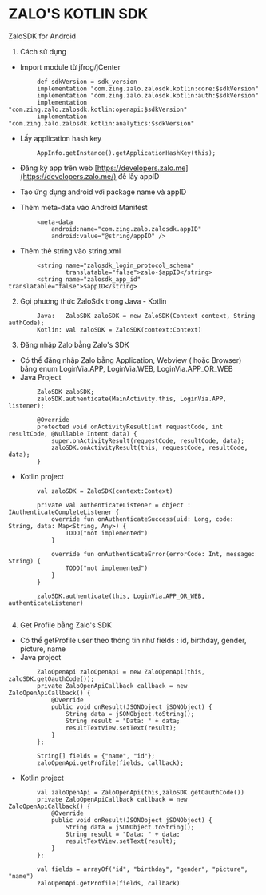 # **ZALO&#39;S KOTLIN SDK**

ZaloSDK for Android

1. Cách sử dụng

- Import module từ jfrog/jCenter

```
        def sdkVersion = sdk_version
        implementation "com.zing.zalo.zalosdk.kotlin:core:$sdkVersion"
        implementation "com.zing.zalo.zalosdk.kotlin:auth:$sdkVersion"
        implementation "com.zing.zalo.zalosdk.kotlin:openapi:$sdkVersion"
        implementation "com.zing.zalo.zalosdk.kotlin:analytics:$sdkVersion"
```

- Lấy application hash key

```
        AppInfo.getInstance().getApplicationHashKey(this);
```

- Đăng ký app trên web
  [https://developers.zalo.me](https://developers.zalo.me/) để lấy appID
- Tạo ứng dụng android với package name và appID

- Thêm meta-data vào Android Manifest

```
        <meta-data
            android:name="com.zing.zalo.zalosdk.appID"
            android:value="@string/appID" />
```

- Thêm thẻ string vào string.xml

```
        <string name="zalosdk_login_protocol_schema"
                translatable="false">zalo-$appID</string>
        <string name="zalosdk_app_id" translatable="false">$appID</string>
```

2. Gọi phương thức ZaloSdk trong Java - Kotlin

```
        Java:   ZaloSDK zaloSDK = new ZaloSDK(Context context, String authCode);
        Kotlin: val zaloSDK = ZaloSDK(context:Context) 
```

3. Đăng nhập Zalo bằng Zalo's SDK
- Có thể đăng nhập Zalo bằng Application, Webview ( hoặc Browser) bằng enum LoginVia.APP, LoginVia.WEB, LoginVia.APP_OR_WEB
- Java Project
```
        ZaloSDK zaloSDK;
        zaloSDK.authenticate(MainActivity.this, LoginVia.APP, listener);
        
        @Override
        protected void onActivityResult(int requestCode, int resultCode, @Nullable Intent data) {
            super.onActivityResult(requestCode, resultCode, data);
            zaloSDK.onActivityResult(this, requestCode, resultCode, data);
        }   
```

- Kotlin project

```
        val zaloSDK = ZaloSDK(context:Context)
        
        private val authenticateListener = object : IAuthenticateCompleteListener {
            override fun onAuthenticateSuccess(uid: Long, code: String, data: Map<String, Any>) {
                TODO("not implemented")
            }
    
            override fun onAuthenticateError(errorCode: Int, message: String) {
                TODO("not implemented")
            }
        }
    
        zaloSDK.authenticate(this, LoginVia.APP_OR_WEB, authenticateListener)
        
```

4. Get Profile bằng Zalo's SDK
- Có thể getProfile user theo thông tin như fields : id, birthday, gender, picture, name
- Java project
```
        ZaloOpenApi zaloOpenApi = new ZaloOpenApi(this, zaloSDK.getOauthCode());
        private ZaloOpenApiCallback callback = new ZaloOpenApiCallback() {
            @Override
            public void onResult(JSONObject jSONObject) {
                String data = jSONObject.toString();
                String result = "Data: " + data;
                resultTextView.setText(result);
            }
        };
        
        String[] fields = {"name", "id"};
        zaloOpenApi.getProfile(fields, callback);
```
- Kotlin project
```
        val zaloOpenApi = ZaloOpenApi(this,zaloSDK.getOauthCode())
        private ZaloOpenApiCallback callback = new ZaloOpenApiCallback() {
            @Override
            public void onResult(JSONObject jSONObject) {
                String data = jSONObject.toString();
                String result = "Data: " + data;
                resultTextView.setText(result);
            }
        };
        
        val fields = arrayOf("id", "birthday", "gender", "picture", "name")
        zaloOpenApi.getProfile(fields, callback)
```

